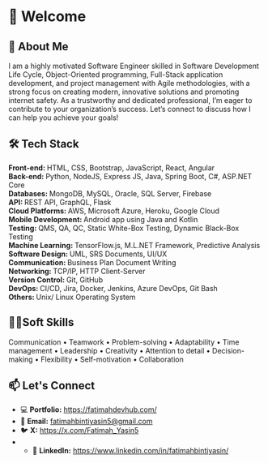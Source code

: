 # 👋 Welcome

## 🚀 About Me

I am a highly motivated Software Engineer skilled in Software Development Life Cycle, Object-Oriented programming, Full-Stack application development, and project management with Agile methodologies, with a strong focus on creating modern, innovative solutions and promoting internet safety.
As a trustworthy and dedicated professional, I’m eager to contribute to your organization’s success. Let’s connect to discuss how I can help you achieve your goals!


## 🛠️ Tech Stack

<b>Front-end: </b> HTML, CSS, Bootstrap, JavaScript, React, Angular </br>
<b>Back-end: </b> Python, NodeJS, Express JS, Java, Spring Boot, C#, ASP.NET Core </br>
<b>Databases: </b> MongoDB, MySQL, Oracle, SQL Server, Firebase</br>
<b>API: </b> REST API, GraphQL, Flask </br>
<b>Cloud Platforms: </b> AWS, Microsoft Azure, Heroku, Google Cloud </br>
<b>Mobile Development: </b> Android app using Java and Kotlin </br>
<b>Testing: </b> QMS, QA, QC, Static White-Box Testing, Dynamic Black-Box Testing </br>
<b>Machine Learning: </b> TensorFlow.js, M.L.NET Framework, Predictive Analysis</br>
<b>Software Design: </b> UML, SRS Documents, UI/UX </br>
<b>Communication: </b> Business Plan Document Writing </br>
<b>Networking: </b> TCP/IP, HTTP Client-Server </br>
<b>Version Control: </b> Git, GitHub </br>
<b>DevOps: </b> CI/CD, Jira, Docker, Jenkins, Azure DevOps, Git Bash </br>
<b>Others: </b> Unix/ Linux Operating System </br>

## 🤹‍♀️Soft Skills </br>

 Communication
•  Teamwork
•  Problem-solving
•  Adaptability
•  Time management
•  Leadership
•  Creativity
•  Attention to detail
•  Decision-making
•  Flexibility
•  Self-motivation
•  Collaboration


## 📫 Let's Connect

- 💻 **Portfolio:** https://fatimahdevhub.com/
- 📩 **Email:** fatimahbintiyasin5@gmail.com
- 🐦 **X:** https://x.com/Fatimah_Yasin5
- - 🔗 **LinkedIn:** https://www.linkedin.com/in/fatimahbintiyasin/


